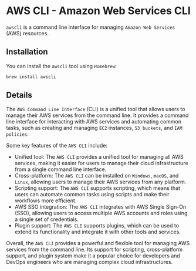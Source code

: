 # AWS CLI - Amazon Web Services CLI

`awscli` is a command line interface for managing `Amazon Web Services` (AWS) resources.

## Installation

You can install the `awscli` tool using `Homebrew`:

```bash
brew install awscli
```

## Details

The `AWS Command Line Interface` (CLI) is a unified tool that allows users to manage their AWS services from the command line.
It provides a command line interface for interacting with AWS services and automating common tasks, such as creating and managing `EC2` instances, `S3 buckets`, and `IAM policies`.

Some key features of the `AWS CLI` include:

-   Unified tool: The `AWS CLI` provides a unified tool for managing all AWS services, making it easier for users to manage their cloud infrastructure from a single command line interface.
-   Cross-platform: The `AWS CLI` can be installed on `Windows`, `macOS`, and `Linux`, allowing users to manage their AWS services from any platform.
-   Scripting support: The `AWS CLI` supports scripting, which means that users can automate common tasks using scripts and make their workflows more efficient.
-   AWS SSO integration: The `AWS CLI` integrates with AWS Single Sign-On (SSO), allowing users to access multiple AWS accounts and roles using a single set of credentials.
-   Plugin support: The `AWS CLI` supports plugins, which can be used to extend its functionality and integrate it with other tools and services.

Overall, the `AWS CLI` provides a powerful and flexible tool for managing AWS services from the command line.
Its support for scripting, cross-platform support, and plugin system make it a popular choice for developers and DevOps engineers who are managing complex cloud infrastructures.
